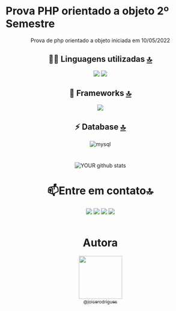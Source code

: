 # Prova PHP orientado a objeto 2º Semestre

<div align=center>
Prova de php orientado a objeto iniciada em 10/05/2022

## 👩‍💻 Linguagens utilizadas [🔝](#welcome-badges-4-readmemd-profile)
 <img src="https://img.shields.io/badge/PHP-777BB4?style=for-the-badge&logo=php&logoColor=white" /> 
 <img src="https://img.shields.io/badge/HTML5-E34F26?style=for-the-badge&logo=html5&logoColor=white" />  

## 🚀 Frameworks [🔝](#welcome-badges-4-readmemd-profile)
<img src="https://img.shields.io/badge/Bootstrap-563D7C?style=for-the-badge&logo=bootstrap&logoColor=white" />  

## ⚡ Database [🔝](#welcome-badges-4-readmemd-profile)
<img alt="mysql" src="https://img.shields.io/badge/MySQL-005C84?style=for-the-badge&logo=mysql&logoColor=white"> 

# 
![YOUR github stats](https://github-readme-stats.vercel.app/api?username=joicerodrigues)

 # 📫Entre em contato🔝

<div>
<a href="https://instagram.com/joixfr" target="_blank"><img src="https://img.shields.io/badge/-Instagram-%23E4405F?style=for-the-badge&logo=instagram&logoColor=white" target="_blank"></a>
<a href = "mailto:joicerodrigues020@gmail.com"><img src="https://img.shields.io/badge/Gmail-D14836?style=for-the-badge&logo=gmail&logoColor=white" target="_blank"></a>
<a href="https://www.linkedin.com/in/joicerodrigues000" target="_blank"><img src="https://img.shields.io/badge/-LinkedIn-%230077B5?style=for-the-badge&logo=linkedin&logoColor=white" target="_blank"></a>   
<a href="https://twitter.com/brownflxs" target="_blank"><img src="https://img.shields.io/badge/-Twitter-%230077B5?style=for-the-badge&logo=twitter&logoColor=white" target="_blank"></a>   
</div>
<br>

# Autora
 [<img src="https://github.com/joicerodrigues.png?size=115" width=115><br><sub>@joicerodrigues</sub>](https://github.com/joicerodrigues) <br><br>
</div>